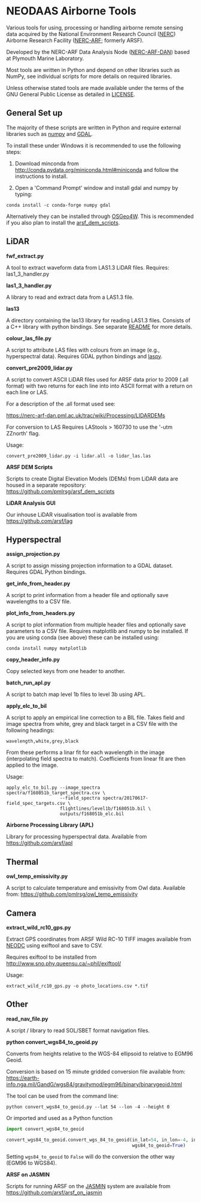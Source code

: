 NEODAAS Airborne Tools
=======================

Various tools for using, processing or handling airborne remote sensing data acquired
by the National Environment Research Council ([NERC](http://www.nerc.ac.uk/))
Airborne Research Facility ([NERC-ARF](https://bas.ac.uk/nerc-arf ); formerly ARSF).

Developed by the NERC-ARF Data Analysis Node ([NERC-ARF-DAN](http://nerc-arf-dan.pml.ac.uk/)) based at Plymouth Marine Laboratory.

Most tools are written in Python and depend on other libraries such as NumPy, see
individual scripts for more details on required libraries.

Unless otherwise stated tools are made available under the terms of the GNU General Public License
as detailed in [LICENSE](LICENSE).

General Set up
----------------

The majority of these scripts are written in Python and require external libraries
such as [numpy](http://www.numpy.org/) and [GDAL](http://www.gdal.org/).

To install these under Windows it is recommended to use the following steps:

1. Download minconda from http://conda.pydata.org/miniconda.html#miniconda and follow the instructions to install.

2. Open a 'Command Prompt' window and install gdal and numpy by typing:
```
conda install -c conda-forge numpy gdal
```

Alternatively they can be installed through [OSGeo4W](https://trac.osgeo.org/osgeo4w/).
This is recommended if you also plan to install the [arsf_dem_scripts](https://github.com/pmlrsg/arsf_dem_scripts).

LiDAR
------

**fwf_extract.py**

A tool to extract waveform data from LAS1.3 LiDAR files.
Requires: las1_3_handler.py

**las1_3_handler.py**

A library to read and extract data from a LAS1.3 file.

**las13**

A directory containing the las13 library for reading LAS1.3 files. Consists of a C++ library with python bindings.
See separate [README](las13/README) for more details.

**colour_las_file.py**

A script to attribute LAS files with colours from an image (e.g., hyperspectral data).
Requires GDAL python bindings and [laspy](https://github.com/grantbrown/laspy).

**convert_pre2009_lidar.py**

A script to convert ASCII LiDAR files used for ARSF data prior to 2009
(.all format) with two returns for each line into into ASCII format with a return
on each line or LAS.

For a description of the .all format used see:

https://nerc-arf-dan.pml.ac.uk/trac/wiki/Processing/LIDARDEMs

For conversion to LAS Requires LAStools > 160730 to use the '-utm ZZnorth'
flag.

Usage:
```
convert_pre2009_lidar.py -i lidar.all -o lidar_las.las
```

**ARSF DEM Scripts**

Scripts to create Digital Elevation Models (DEMs) from LiDAR data are housed in a separate repository: https://github.com/pmlrsg/arsf_dem_scripts

**LiDAR Analysis GUI**

Our inhouse LiDAR visualisation tool is available from https://github.com/arsf/lag

Hyperspectral
--------------

**assign_projection.py**

A script to assign missing projection information to a GDAL dataset. Requires GDAL Python bindings.

**get_info_from_header.py**

A script to print information from a header file and optionally save wavelengths to a CSV file.

**plot_info_from_headers.py**

A script to plot information from multiple header files and optionally save parameters to a CSV file.
Requires matplotlib and numpy to be installed. If you are using conda (see above) these can be installed using:
```
conda install numpy matplotlib
```

**copy_header_info.py**

Copy selected keys from one header to another.

**batch_run_apl.py**

A script to batch map level 1b files to level 3b using APL.

**apply_elc_to_bil**

A script to apply an empirical line correction to a BIL file. Takes field and image spectra from white, grey and black target in a CSV file
with the following headings:

```
wavelength,white,grey,black
```

From these performs a linar fit for each wavelength in the image (interpolating
field spectra to match). Coefficients from linear fit are then applied to the image.

Usage:
```
apply_elc_to_bil.py --image_spectra spectra/f168051b_target_spectra.csv \
                    --field_spectra spectra/20170617-field_spec_targets.csv \
                    flightlines/level1b/f168051b.bil \
                    outputs/f168051b_elc.bil
```

**Airborne Processing Library (APL)**

Library for processing hyperspectral data. Available from https://github.com/arsf/apl

Thermal
--------

**owl_temp_emissivity.py**

A script to calculate temperature and emissivity from Owl data.
Available from: https://github.com/pmlrsg/owl_temp_emissivity

Camera
-------

**extract_wild_rc10_gps.py**

Extract GPS coordinates from ARSF Wild RC-10 TIFF images available from
[NEODC](http://neodc.nerc.ac.uk/) using exiftool and save to CSV.

Requires exiftool to be installed from http://www.sno.phy.queensu.ca/~phil/exiftool/

Usage:
```
extract_wild_rc10_gps.py -o photo_locations.csv *.tif
```

Other
------

**read_nav_file.py**

A script / library to read SOL/SBET format navigation files.

**python convert_wgs84_to_geoid.py**

Converts from heights relative to the WGS-84 ellipsoid to relative to EGM96 Geoid.

Conversion is based on 15 minute gridded conversion file available from: https://earth-info.nga.mil/GandG/wgs84/gravitymod/egm96/binary/binarygeoid.html

The tool can be used from the command line:
```
python convert_wgs84_to_geoid.py --lat 54 --lon -4 --height 0
```
Or imported and used as a Python function

```python
import convert_wgs84_to_geoid

convert_wgs84_to_geoid.convert_wgs_84_to_geoid(in_lat=54, in_lon=-4, in_elevation=0,
                                               wgs84_to_geoid=True)
```
Setting `wgs84_to_geoid` to `False` will do the conversion the other way (EGM96 to WGS84).

**ARSF on JASMIN**

Scripts for running ARSF on the [JASMIN](http://jasmin.ac.uk/) system are available from https://github.com/arsf/arsf_on_jasmin
